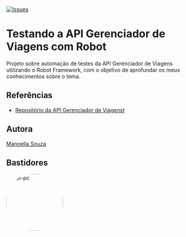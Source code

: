 [![Issues][issues-shield]][issues-url]

# Testando a API Gerenciador de Viagens com Robot 

Projeto sobre automação de testes da API Gerenciador de Viagens utilizando o Robot Framework, com o objetivo de aprofundar os meus conhecimentos sobre o tema.

## Referências
- <a href="https://github.com/AntonioMontanha/gerenciador-viagens">Repositório da API Gerenciador de Viagenst</a>

## Autora
<a href="https://www.linkedin.com/in/manoellasouza/">Manoella Souza</a>

## Bastidores 

<img align="left" alt="cat-pc" height="150" style="border-radius:70px;" src="https://thumbs.gfycat.com/RegularScentedKoala-max-1mb.gif">  


<!-- MARKDOWN LINKS & IMAGES -->
[issues-shield]: https://img.shields.io/bitbucket/issues/manoellasouza/Testes_Robot_API_Gerenciador_Viagens?style=flat
[issues-url]: https://github.com/manoellasouza/Testes_Robot_API_Gerenciador_Viagens/issues






